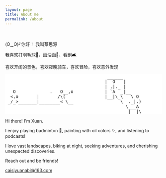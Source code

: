 ```yaml
---
layout: page
title: About me
permalink: /about
---
```

<style>
  pre {
    background-color: white; /* 将背景色设置为白色 */
  }
</style>

<br><br>
(ʘ‿ʘ)╯你好！
我叫蔡思源

我喜欢打羽毛球🏸️，画油画🎨，看剧🛋️

喜欢开阔的景色，喜欢夜晚骑车，喜欢冒险，喜欢意外发现
<pre>
                                       ______                      
                                      |  O   |                     __o_____
                                      | ,|._ |                    ()/O\___()
   O             .   O__,o            | `A  _|__                   `-\\---'
  <,o       |       /\(               |__|\_\   \ O              
 _/_>_______|________< \__                  \  ._|.)                __\/__
                                              \___A                | .... |
                                              _|_ |\               
</pre>


Hi there! I'm Xuan. 

I enjoy playing badminton 🏸️, painting with oil colors ✨, and listening to podcasts! 

I love vast landscapes, biking at night, seeking adventures, and cherishing unexpected discoveries.

Reach out and be friends!  

<a href="mailto:caisiyuanabi@163.com">caisiyuanabi@163.com</a>

